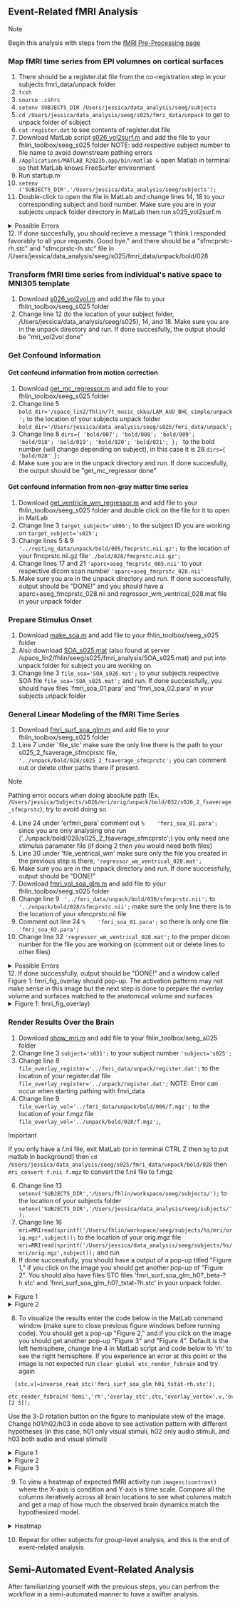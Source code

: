 ## Event-Related fMRI Analysis 
>[!NOTE]
> Begin this analysis with steps from the [fMRI Pre-Processing page](https://github.com/Lin-Brain-Lab/fMRI-Analysis-For-Mac/blob/main/fMRI%20Pre-Processing.md)
### Map fMRI time series from EPI volumnes on cortical surfaces
1. There should be a register.dat file from the co-registration step in your subjects fmri_data/unpack folder
2. `tcsh`
3. `source .cshrc`
4. `setenv SUBJECTS_DIR /Users/jessica/data_analysis/seeg/subjects`
5. `cd /Users/jessica/data_analysis/seeg/s025/fmri_data/unpack` to get to unpack folder of subject
6. `cat register.dat` to see contents of register.dat file
7. Download MatLab script [s026_vol2surf.m](https://github.com/fahsuanlin/labmanual/blob/master/scripts/s026_vol2surf.m) and add the file to your fhlin_toolbox/seeg_s025 folder NOTE: add respective subject number to file name to avoid downstream pathing errors
8. `/Applications/MATLAB_R2023b.app/bin/matlab &` open Matlab in terminal so that MatLab knows FreeSurfer environment
9. Run startup.m 
10. `setenv ('SUBJECTS_DIR','/Users/jessica/data_analysis/seeg/subjects');`
12. Double-click to open the file in MatLab and change lines 14, 18 to your corresponding subject and bold number. Make sure you are in your subjects unpack folder directory in MatLab then run s025_vol2surf.m
  <details>
    <summary>Possible Errors</summary>
If you get an error `/Users/jessica/data_analysis/seeg/subjects/fsaverage/surf/lh.inflated : No such file or directory` try duplicating and putting the fsaverage folder from the FreeSurfer application into your Subjects folder
  </details>
12. If done succesfully, you should recieve a message "I think I responded favorably to all your requests. Good bye." and there should be a "sfmcprstc-rh.stc" and "sfmcprstc-lh.stc" file in /Users/jessica/data_analysis/seeg/s025/fmri_data/unpack/bold/028

### Transform fMRI time series from individual's native space to MNI305 template
1. Download [s026_vol2vol.m](https://github.com/fahsuanlin/labmanual/blob/master/scripts/s026_vol2vol.m) and add the file to your fhlin_toolbox/seeg_s025 folder
2. Change line 12 (to the location of your subject folder, /Users/jessica/data_analysis/seeg/s025), 14, and 18. Make sure you are in the unpack directory and run. If done succesfully, the output should be "mri_vol2vol done" 

### Get Confound Information
#### Get confound information from motion correction
1. Download [get_mc_regressor.m](https://github.com/fahsuanlin/labmanual/blob/master/scripts/get_mc_regressor.m) and add file to your fhlin_toolbox/seeg_s025 folder 
2. Change line 5 `bold_dir='/space_lin2/fhlin/7t_music_skku/LAM_AUD_BHC_simple/unpack';` to the location of your subjects unpack folder `bold_dir='/Users/jessica/data_analysis/seeg/s025/fmri_data/unpack';`
3. Change line 8 `dirs={
'bold/007';
'bold/008';
'bold/009';
'bold/018';
'bold/019';
'bold/020';
'bold/021';
};
`
to the bold number (will change depending on subject), in this case it is 28
`dirs={
'bold/028'
};` 
5. Make sure you are in the unpack directory and run. If done succesfully, the output should be "get_mc_regressor done" 

#### Get confound information from non-gray matter time series
1. Download [get_ventricle_wm_regressor.m](https://github.com/fahsuanlin/labmanual/blob/master/scripts/get_ventricle_wm_regressor.m) and add file to your fhlin_toolbox/seeg_s025 folder and double click on the file for it to open in MatLab
2. Change line 3 `target_subject='s006';` to the subject ID you are working on `target_subject='s025';` 
3. Change lines 5 & 9 `'../resting_data/unpack/bold/005/fmcprstc.nii.gz';` to the location of your fmcprstc.nii.gz file`'./bold/028/fmcprstc.nii.gz';` 
4. Change lines 17 and 21 `'aparc+aseg_fmcprstc_005.nii'` to your respective dicom scan number `'aparc+aseg_fmcprstc_028.nii'`  
6. Make sure you are in the unpack directory and run. If done successfully, output should be "DONE!" and you should have a aparc+aseg_fmcprstc_028.nii and regressor_wm_ventrical_028.mat file in your unpack folder

### Prepare Stimulus Onset
1. Download [make_soa.m](https://github.com/fahsuanlin/labmanual/blob/master/scripts/make_soa.m) and add file to your fhlin_toolbox/seeg_s025 folder 
2. Also download [SOA_s025.mat](https://github.com/fahsuanlin/labmanual/blob/master/scripts/SOA_s026.mat) (also found at server /space_lin2/fhlin/seeg/s025/fmri_analysis/SOA_s025.mat) and put into unpack folder for subject you are working on
3. Change line 3 `file_soa='SOA_s026.mat';` to your subjects respective SOA file `file_soa='SOA_s025.mat';` and run. If done successfully, you should have files 'fmri_soa_01.para' and 'fmri_soa_02.para' in your subjects unpack folder

### General Linear Modeling of the fMRI Time Series
1. Download [fmri_surf_soa_glm.m](https://github.com/fahsuanlin/labmanual/blob/master/scripts/fmri_surf_soa_glm.m) and add file to your fhlin_toolbox/seeg_s025 folder 
2. Line 7 under 'file_stc' make sure the only line there is the path to your s025_2_fsaverage_sfmcprstc file, `'../unpack/bold/028/s025_2_fsaverage_sfmcprstc';` you can comment out or delete other paths there if present.
>[!NOTE]
>Pathing error occurs when doing absolute path (Ex. `/Users/jessica/Subjects/s026/mri/orig/unpack/bold/032/s026_2_fsaverage_sfmcprstc`), try to avoid doing so
4. Line 24 under 'erfmri_para' comment out `%    'fmri_soa_01.para';` since you are only analysing one run ('../unpack/bold/028/s025_2_fsaverage_sfmcprstc';) you only need one stimulus paramater file (if doing 2 then you would need both files)
5. Line 30 under 'file_ventrical_wm' make sure only the file you created in the previous step is there, `'regressor_wm_ventrical_028.mat';`
6. Make sure you are in the unpack directory and run. If done successfully, output should be "DONE!"
7. Download [fmri_vol_soa_glm.m](https://github.com/fahsuanlin/labmanual/blob/master/scripts/fmri_vol_soa_glm.m) and add file to your fhlin_toolbox/seeg_s025 folder 
8. Change line 9 ` '../fmri_data/unpack/bold/030/sfmcprstc.nii';` to ` '../unpack/bold/028/sfmcprstc.nii';` make sure the only line there is to the location of your sfmcprstc.nii file
9. Comment out line 24 `%    'fmri_soa_01.para';` so there is only one file `'fmri_soa_02.para';`
10. Change line 32 `'regressor_wm_ventrical_028.mat';` to the proper dicom number for the file you are working on (comment out or delete lines to other files)
<details> 
  <summary>Possible Errors</summary>
If you get an error "Unrecognized function or variable 'load_untouch_nii'." try downloading the toolbox from https://www.mathworks.com/matlabcentral/fileexchange/8797-tools-for-nifti-and-analyze-image and adding it to your fhlin_toolbox folder
</details>
12. If done successfully, output should be "DONE!" and a window called Figure 1: fmri_fig_overlay should pop-up. The activation patterns may not make sense in this image but the next step is done to prepare the overlay volume and surfaces matched to the anatomical volume and surfaces
<details>
  <summary>Figure 1: fmri_fig_overlay)</summary>
<img width="442" alt="Screen Shot 2024-03-12 at 12 40 02 PM" src="https://github.com/Lin-Brain-Lab/fMRI-Analysis-For-Mac/assets/157174338/35230d85-92f8-49b1-8ada-9cd8c7bd4501">
</details>

### Render Results Over the Brain 
1. Download [show_mri.m](https://github.com/fahsuanlin/labmanual/blob/master/scripts/show_mri.m) and add file to your fhlin_toolbox/seeg_s025 folder 
2. Change line 3 `subject='s031';` to your subject number `'subject='s025';`
3. Change line 8 `file_overlay_register='../fmri_data/unpack/register.dat';` to the location of your register.dat file `file_overlay_register='../unpack/register.dat';` NOTE: Error can occur when starting pathing with fmri_data
4. Change line 9 `file_overlay_vol='../fmri_data/unpack/bold/006/f.mgz';` to the location of your f.mgz file `file_overlay_vol='../unpack/bold/028/f.mgz';`,
>[!IMPORTANT]
>If you only have a f.nii file, exit MatLab (or in terminal CTRL Z then `bg` to put matlab in background) then `cd /Users/jessica/data_analysis/seeg/s025/fmri_data/unpack/bold/028` then `mri_convert f.nii f.mgz` to convert the f.nii file to f.mgz
6. Change line 13 `setenv('SUBJECTS_DIR','/Users/fhlin/workspace/seeg/subjects/');` to the location of your subjects folder `setenv('SUBJECTS_DIR','/Users/jessica/data_analysis/seeg/subjects/');` 
7. Change line 16 `mri=MRIread(sprintf('/Users/fhlin/workspace/seeg/subjects/%s/mri/orig.mgz',subject));` to the location of your orig.mgz file `mri=MRIread(sprintf('/Users/jessica/data_analysis/seeg/subjects/%s/mri/orig.mgz',subject));` and run
8. If done successfully, you should have a output of a pop-up titled "Figure 1," if you click on the image you should get another pop-up of "Figure 2". You should also have files STC files 'fmri_surf_soa_glm_h0?_beta-?h.stc' and 'fmri_surf_soa_glm_h0?_tstat-?h.stc' in your unpack folder. 
<details>
  <summary>Figure 1</summary>
<img width="712" alt="Screen Shot 2024-03-12 at 1 00 13 PM" src="https://github.com/Lin-Brain-Lab/fMRI-Analysis-For-Mac/assets/157174338/f584e49d-59df-4b22-814c-f3d651702531">
</details>

<details>
   <summary>Figure 2</summary>
<img width="763" alt="Screen Shot 2024-03-12 at 3 25 01 PM" src="https://github.com/Lin-Brain-Lab/fMRI-Analysis-For-Mac/assets/157174338/14b3c616-a7bc-4e3a-8c2b-1fdc797baa51">
</details>

8. To visualize the results enter the code below in the MatLab command window (make sure to close previous figure windows before running code). You should get a pop-up "Figure 2," and if you click on the image you should get another pop-up "Figure 3" and "Figure 4". Default is the left hemisphere, change line 4 in MatLab script and code below to 'rh' to see the right hemisphere. If you experience an error at this point or the image is not expected run `clear global etc_render_fsbrain` and try again

```
  [stc,v]=inverse_read_stc('fmri_surf_soa_glm_h01_tstat-rh.stc');
  etc_render_fsbrain('hemi','rh','overlay_stc',stc,'overlay_vertex',v,'overlay_threshold',[2 3]);
```

Use the 3-D rotation button on the figure to manipulate view of the image. Change h01/h02/h03 in code above to see activation pattern with different hypotheses (in this case, h01 only visual stimuli, h02 only audio stimuli, and h03 both audio and visual stimuli)
<details>
   <summary>Figure 1</summary>
<img width="529" alt="Screen Shot 2024-03-12 at 1 18 44 PM" src="https://github.com/Lin-Brain-Lab/fMRI-Analysis-For-Mac/assets/157174338/3602a1b7-0836-469e-9517-5845becdf5d3">
</details>

  <details>
   <summary>Figure 2</summary>
<img width="722" alt="Screen Shot 2024-03-12 at 1 19 04 PM" src="https://github.com/Lin-Brain-Lab/fMRI-Analysis-For-Mac/assets/157174338/45687381-8227-4160-84a5-582ddc82cba5">
</details>

  <details>
   <summary>Figure 3</summary>
<img width="508" alt="Screen Shot 2024-03-12 at 1 19 18 PM" src="https://github.com/Lin-Brain-Lab/fMRI-Analysis-For-Mac/assets/157174338/57f12017-7d6a-4e35-bf14-ed3df5207e4f">
</details>

9. To view a heatmap of expected fMRI activity run `imagesc(contrast)` where the X-axis is condition and Y-axis is time scale. Compare all the columns iteratively across all brain locations to see what columns match and get a map of how much the observed brain dynamics match the hypothesized model.

  <details>
   <summary>Heatmap</summary>
<img width="546" alt="Screen Shot 2024-02-27 at 11 38 00 AM" src="https://github.com/Lin-Brain-Lab/FreeSurfer-Reconstruction-For-Mac/assets/157174338/eb2d8f96-fdaf-4561-bca8-b0bb356e9f69">
</details>

10. Repeat for other subjects for group-level analysis, and this is the end of event-related analysis

## Semi-Automated Event-Related Analysis
After familiarizing yourself with the previous steps, you can perfrom the workflow in a semi-automated manner to have a swifter analysis.
